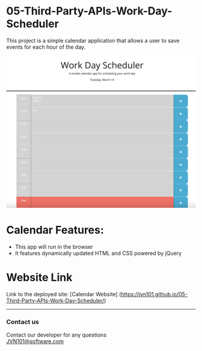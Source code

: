 # 05-Third-Party-APIs-Work-Day-Scheduler

This project is a simple calendar application that allows a user to save events for each hour of the day. 

![Calendar](/Assets/Calendar-screenshot.png) 


 
# Calendar Features:
 * This app will run in the browser <br />
 * It features dynamically updated HTML and CSS powered by jQuery<br />


# Website Link

 Link to the deployed site: 
 [Calendar Website] (https://jvn101.github.io/05-Third-Party-APIs-Work-Day-Scheduler/)
 

***
### Contact us
Contact our developer for any questions <br />
<JVN101@software.com>

